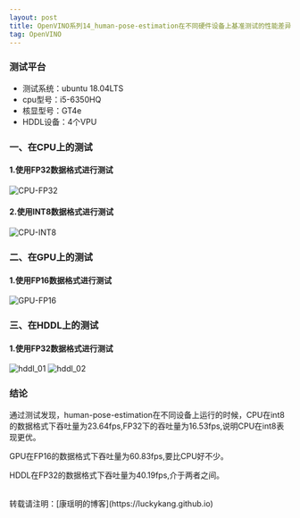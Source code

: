 ```yaml
---
layout: post
title: OpenVINO系列14_human-pose-estimation在不同硬件设备上基准测试的性能差异
tag: OpenVINO
---
```



### 测试平台

- 测试系统：ubuntu 18.04LTS
- cpu型号：i5-6350HQ
- 核显型号：GT4e
- HDDL设备：4个VPU

### 一、在CPU上的测试

#### 1.使用FP32数据格式进行测试

![CPU-FP32](https://cdn.jsdelivr.net/gh/luckykang/picture_bed/blogs_images/CPU-FP32.png)


#### 2.使用INT8数据格式进行测试


![CPU-INT8](https://cdn.jsdelivr.net/gh/luckykang/picture_bed/blogs_images/CPU-INT8.png)

### 二、在GPU上的测试

#### 1.使用FP16数据格式进行测试

![GPU-FP16](https://cdn.jsdelivr.net/gh/luckykang/picture_bed/blogs_images/GPU-FP16.png)

### 三、在HDDL上的测试

#### 1.使用FP32数据格式进行测试

![hddl_01](https://cdn.jsdelivr.net/gh/luckykang/picture_bed/blogs_images/hddl_01.png)
![hddl_02](https://cdn.jsdelivr.net/gh/luckykang/picture_bed/blogs_images/hddl_02.png)


### 结论

通过测试发现，human-pose-estimation在不同设备上运行的时候，CPU在int8的数据格式下吞吐量为23.64fps,FP32下的吞吐量为16.53fps,说明CPU在int8表现更优。

GPU在FP16的数据格式下吞吐量为60.83fps,要比CPU好不少。

HDDL在FP32的数据格式下吞吐量为40.19fps,介于两者之间。

<br>
转载请注明：[康瑶明的博客](https://luckykang.github.io)
